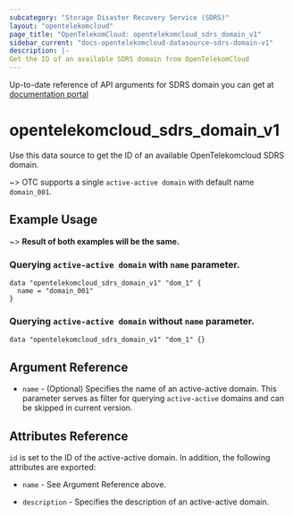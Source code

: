```yaml
---
subcategory: "Storage Disaster Recovery Service (SDRS)"
layout: "opentelekomcloud"
page_title: "OpenTelekomCloud: opentelekomcloud_sdrs_domain_v1"
sidebar_current: "docs-opentelekomcloud-datasource-sdrs-domain-v1"
description: |-
Get the ID of an available SDRS domain from OpenTelekomCloud
---
```


Up-to-date reference of API arguments for SDRS domain you can get at
[documentation portal](https://docs.otc.t-systems.com/storage-disaster-recovery-service/api-ref/sdrs_apis/active-active_domain/querying_an_active-active_domain.html#sdrs-05-0301)

# opentelekomcloud_sdrs_domain_v1

Use this data source to get the ID of an available OpenTelekomcloud SDRS domain.

~>
    OTC supports a single ``active-active domain`` with default name ``domain_001``.

## Example Usage

~>
  **Result of both examples will be the same.**

### Querying ``active-active domain`` with ``name`` parameter.

```hcl
data "opentelekomcloud_sdrs_domain_v1" "dom_1" {
  name = "domain_001"
}

```

### Querying ``active-active domain`` without ``name`` parameter.


```hcl
data "opentelekomcloud_sdrs_domain_v1" "dom_1" {}

```

## Argument Reference

* `name` - (Optional) Specifies the name of an active-active domain.
  This parameter serves as filter for querying ``active-active`` domains and can be skipped in current version.

## Attributes Reference

`id` is set to the ID of the active-active domain. In addition, the following attributes are exported:

* `name` - See Argument Reference above.

* `description` - Specifies the description of an active-active domain.
